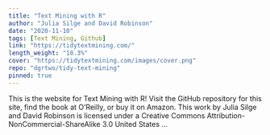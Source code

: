 ```yaml
---
title: "Text Mining with R"
author: "Julia Silge and David Robinson"
date: "2020-11-10"
tags: [Text Mining, Github]
link: "https://tidytextmining.com/"
length_weight: "18.3%"
cover: "https://tidytextmining.com/images/cover.png"
repo: "dgrtwo/tidy-text-mining"
pinned: true
---
```


This is the website for Text Mining with R! Visit the GitHub repository for this site, find the book at O’Reilly, or buy it on Amazon. This work by Julia Silge and David Robinson is licensed under a Creative Commons Attribution-NonCommercial-ShareAlike 3.0 United States ...
